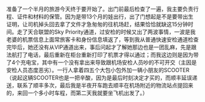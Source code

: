 准备了一个半月的旅游今天终于要开始了。出门前最后检查了一遍，我主要负责行程、证件和材料的保管。因为是带13个月的娃出行，出了门想起是不是要带出生证明，让司机掉头回去拿了文件才急匆匆的往机场赶，结果恰恰就缺这15分钟时间。走了天合联盟的Sky Priority通道，过安检的时候又出了两波事情，一波是我老婆的机票信息上面常旅客卡和身份信息填返了，等到我从普通快速安检通道检查完毕后，她还没有从VIP通道出来，事后问起才了解她那边也是一团乱麻，先是跟法航打了电话，最后重新在柜台重新打印了机票才得以通过；而我这边则是因为带了4个充电宝，其中有一个没有拿出来导致跟机场安检人员吵的不可开交（主因是安检人员态度恶劣）。一行人拿着四五个大包小包外加一辆小朋友的SCOOTER （说起这辆SCOOTER也是一把辛酸，因为是最后时刻决定才买的，而顺丰延误递送，联系了顺丰多次，最后我是半夜开车跑去顺丰在机场附近的物流站点提回来的，来回一个多小时车程，而第二天我就要坐飞机出发了。）

